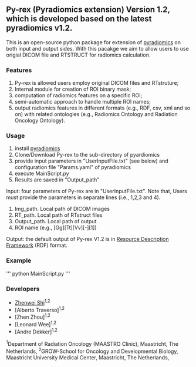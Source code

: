 ## Py-rex (Pyradiomics extension) Version 1.2, which is developed based on the latest pyradiomics v1.2.

This is an open-source python package for extension of [pyradiomics](https://github.com/Radiomics/pyradiomics) on both input and output sides.
With this pacakge we aim to allow users to use origial DICOM file and RTSTRUCT for radiomics calculation. 

### Features
1. Py-rex is allowed users employ original DICOM files and RTstruture;
2. Internal module for creation of ROI binary mask;
3. computation of radiomics features on a specific ROI;
4. semi-automatic approach to handle multiple ROI names;
5. output radiomics features in different formats (e.g., RDF, csv, xml and so on) with related ontologies (e.g., Radiomics Ontology and Radiation Oncology Ontology).

### Usage

1. install [pyradiomics](https://github.com/Radiomics/pyradiomics)
2. Clone/Download Py-rex to the sub-directory of pyardiomics
3. provide input parameters in "UserInputFile.txt" (see below) and configuration file "Params.yaml" of pyradiomics 
4. execute MainScript.py
5. Results are saved in "Output_path"


Input: four parameters of Py-rex are in "UserInputFile.txt". Note that, Users must provide the parameters in separate lines (i.e., 1,2,3 and 4).

1. Img_path. Local path of DICOM images
2. RT_path. Local path of RTstruct files
3. Output_path. Local path of output
4. ROI name (e.g., [Gg][Tt][Vv][-][1])
	
Output: the default output of Py-rex V1.2 is in [Resource Description Framework](https://en.wikipedia.org/wiki/Resource_Description_Framework) (RDF) format.
		
### Example

'''
python MainScript.py
'''


### Developers
 - [Zhenwei Shi](https://github.com/zhenweishi)<sup>1,2</sup>
 - [Alberto Traverso]<sup>1,2</sup>
 - [Zhen Zhou]<sup>1,2</sup>
 - [Leonard Wee]<sup>1,2</sup>
 - [Andre Dekker]<sup>1,2</sup>
 
<sup>1</sup>Department of Radiation Oncology (MAASTRO Clinic), Maastricht, The Netherlands,
<sup>2</sup>GROW-School for Oncology and Developmental Biology, Maastricht University Medical Center, Maastricht, The Netherlands,

